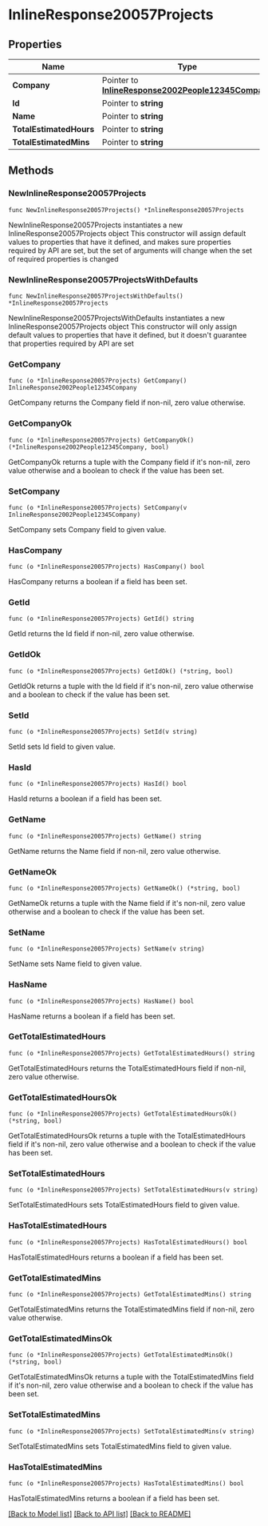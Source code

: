 # InlineResponse20057Projects

## Properties

Name | Type | Description | Notes
------------ | ------------- | ------------- | -------------
**Company** | Pointer to [**InlineResponse2002People12345Company**](inline_response_200_2_people_12345_company.md) |  | [optional] 
**Id** | Pointer to **string** |  | [optional] 
**Name** | Pointer to **string** |  | [optional] 
**TotalEstimatedHours** | Pointer to **string** |  | [optional] 
**TotalEstimatedMins** | Pointer to **string** |  | [optional] 

## Methods

### NewInlineResponse20057Projects

`func NewInlineResponse20057Projects() *InlineResponse20057Projects`

NewInlineResponse20057Projects instantiates a new InlineResponse20057Projects object
This constructor will assign default values to properties that have it defined,
and makes sure properties required by API are set, but the set of arguments
will change when the set of required properties is changed

### NewInlineResponse20057ProjectsWithDefaults

`func NewInlineResponse20057ProjectsWithDefaults() *InlineResponse20057Projects`

NewInlineResponse20057ProjectsWithDefaults instantiates a new InlineResponse20057Projects object
This constructor will only assign default values to properties that have it defined,
but it doesn't guarantee that properties required by API are set

### GetCompany

`func (o *InlineResponse20057Projects) GetCompany() InlineResponse2002People12345Company`

GetCompany returns the Company field if non-nil, zero value otherwise.

### GetCompanyOk

`func (o *InlineResponse20057Projects) GetCompanyOk() (*InlineResponse2002People12345Company, bool)`

GetCompanyOk returns a tuple with the Company field if it's non-nil, zero value otherwise
and a boolean to check if the value has been set.

### SetCompany

`func (o *InlineResponse20057Projects) SetCompany(v InlineResponse2002People12345Company)`

SetCompany sets Company field to given value.

### HasCompany

`func (o *InlineResponse20057Projects) HasCompany() bool`

HasCompany returns a boolean if a field has been set.

### GetId

`func (o *InlineResponse20057Projects) GetId() string`

GetId returns the Id field if non-nil, zero value otherwise.

### GetIdOk

`func (o *InlineResponse20057Projects) GetIdOk() (*string, bool)`

GetIdOk returns a tuple with the Id field if it's non-nil, zero value otherwise
and a boolean to check if the value has been set.

### SetId

`func (o *InlineResponse20057Projects) SetId(v string)`

SetId sets Id field to given value.

### HasId

`func (o *InlineResponse20057Projects) HasId() bool`

HasId returns a boolean if a field has been set.

### GetName

`func (o *InlineResponse20057Projects) GetName() string`

GetName returns the Name field if non-nil, zero value otherwise.

### GetNameOk

`func (o *InlineResponse20057Projects) GetNameOk() (*string, bool)`

GetNameOk returns a tuple with the Name field if it's non-nil, zero value otherwise
and a boolean to check if the value has been set.

### SetName

`func (o *InlineResponse20057Projects) SetName(v string)`

SetName sets Name field to given value.

### HasName

`func (o *InlineResponse20057Projects) HasName() bool`

HasName returns a boolean if a field has been set.

### GetTotalEstimatedHours

`func (o *InlineResponse20057Projects) GetTotalEstimatedHours() string`

GetTotalEstimatedHours returns the TotalEstimatedHours field if non-nil, zero value otherwise.

### GetTotalEstimatedHoursOk

`func (o *InlineResponse20057Projects) GetTotalEstimatedHoursOk() (*string, bool)`

GetTotalEstimatedHoursOk returns a tuple with the TotalEstimatedHours field if it's non-nil, zero value otherwise
and a boolean to check if the value has been set.

### SetTotalEstimatedHours

`func (o *InlineResponse20057Projects) SetTotalEstimatedHours(v string)`

SetTotalEstimatedHours sets TotalEstimatedHours field to given value.

### HasTotalEstimatedHours

`func (o *InlineResponse20057Projects) HasTotalEstimatedHours() bool`

HasTotalEstimatedHours returns a boolean if a field has been set.

### GetTotalEstimatedMins

`func (o *InlineResponse20057Projects) GetTotalEstimatedMins() string`

GetTotalEstimatedMins returns the TotalEstimatedMins field if non-nil, zero value otherwise.

### GetTotalEstimatedMinsOk

`func (o *InlineResponse20057Projects) GetTotalEstimatedMinsOk() (*string, bool)`

GetTotalEstimatedMinsOk returns a tuple with the TotalEstimatedMins field if it's non-nil, zero value otherwise
and a boolean to check if the value has been set.

### SetTotalEstimatedMins

`func (o *InlineResponse20057Projects) SetTotalEstimatedMins(v string)`

SetTotalEstimatedMins sets TotalEstimatedMins field to given value.

### HasTotalEstimatedMins

`func (o *InlineResponse20057Projects) HasTotalEstimatedMins() bool`

HasTotalEstimatedMins returns a boolean if a field has been set.


[[Back to Model list]](../README.md#documentation-for-models) [[Back to API list]](../README.md#documentation-for-api-endpoints) [[Back to README]](../README.md)


